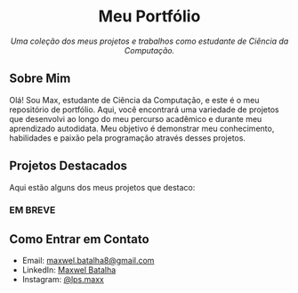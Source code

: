 <h1 align="center">Meu Portfólio</h1>

<p align="center">
  <em>Uma coleção dos meus projetos e trabalhos como estudante de Ciência da Computação.</em>
</p>

## Sobre Mim

Olá! Sou Max, estudante de Ciência da Computação, e este é o meu repositório de portfólio. Aqui, você encontrará uma variedade de projetos que desenvolvi ao longo do meu percurso acadêmico e durante meu aprendizado autodidata. Meu objetivo é demonstrar meu conhecimento, habilidades e paixão pela programação através desses projetos.

## Projetos Destacados

Aqui estão alguns dos meus projetos que destaco:

### EM BREVE

## Como Entrar em Contato

- Email: maxwel.batalha8@gmail.com
- LinkedIn: [Maxwel Batalha](https://www.linkedin.com/in/maxwel-batalha-b976b8254/)
- Instagram: [@lps.maxx](https://www.instagram.com/lps.maxx/)

 
